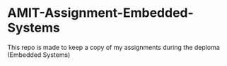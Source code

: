 # AMIT-Assignment-Embedded-Systems
This repo is made to keep a copy of my assignments during the deploma (Embedded Systems)
